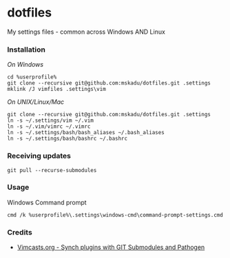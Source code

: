 # dotfiles
My settings files - common across Windows AND Linux

### Installation
*On Windows*

    cd %userprofile%
    git clone --recursive git@github.com:mskadu/dotfiles.git .settings
    mklink /J vimfiles .settings\vim

*On UNIX/Linux/Mac*

    git clone --recursive git@github.com:mskadu/dotfiles.git .settings
    ln -s ~/.settings/vim ~/.vim
    ln -s ~/.vim/vimrc ~/.vimrc
    ln -s ~/.settings/bash/bash_aliases ~/.bash_aliases
    ln -s ~/.settings/bash/bashrc ~/.bashrc

### Receiving updates

    git pull --recurse-submodules

### Usage
Windows Command prompt

    cmd /k %userprofile%\.settings\windows-cmd\command-prompt-settings.cmd

### Credits 
* [Vimcasts.org - Synch plugins with GIT Submodules and Pathogen](http://vimcasts.org/episodes/synchronizing-plugins-with-git-submodules-and-pathogen/)

